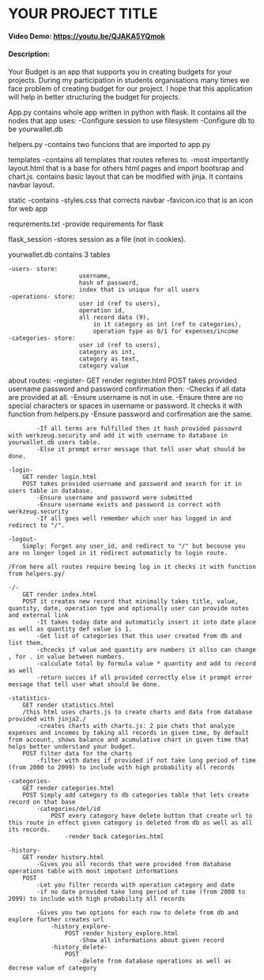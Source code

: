 # YOUR PROJECT TITLE
#### Video Demo:  https://youtu.be/QJAKA5YQmok
#### Description:
Your Budget is an app that supports you in creating budgets for your projects. During my participation in students organisations many times we face problem of creating budget for our project. I hope that this application will help in better structuring the budget for projects.

App.py contains whole app written in python with flask. It contains all the nodes that app uses:
-Configure session to use filesystem
-Configure db to be yourwallet.db

helpers.py
-contains two funcions that are imported to app.py

templates
-contains all templates that routes referes to.
-most importantly layout.html that is a base for others html pages and import bootsrap and chart.js. contains basic layout that can be modified with jinja. It contains navbar layout.

static
-contains
    -styles.css that corrects navbar
    -favicon.ico that is an icon for web app

requrements.txt
-provide requirements for flask

flask_session
-stores session as a file (not in cookies).

yourwallet.db
    contains 3 tables

    -users- store:
                        username,
                        hash of password,
                        index that is unique for all users
    -operations- store:
                        user id (ref to users),
                        operation id,
                        all record data (9),
                            in it category as int (ref to categories),
                            operation type as 0/1 for expenses/income
    -categories- store:
                        user id (ref to users),
                        category as int,
                        category as text,
                        category value

about routes:
    -register-
        GET render register.html
        POST takes provided username password and password confirmation then:
            -Checks if all data are provided at all.
            -Ensure username is not in use.
            -Ensure there are no special characters or spaces in username or password. It checks it with function from helpers.py
            -Ensure password and corfirmation are the same.

            -If all terms are fulfilled then it hash provided passowrd with werkzeug.security and add it with username to database in yourwallet.db users table.
            -Else it prompt error message that tell user what should be done.

    -login-
        GET render login.html
        POST takes provided username and password and search for it in users table in database.
            -Ensure username and password were submitted
            -Ensure username exists and password is correct with werkzeug.security
            -If all goes well remember which user has logged in and redirect to "/".

    -logout-
        Simply: Forget any user_id, and redirect to "/" but becouse you are no longer loged in it redirect automaticly to login route.

    /From here all routes require beeing log in it checks it with function from helpers.py/

    -/-
        GET render index.html
        POST it creates new record that minimally takes title, value, quantity, date, operation type and optionally user can provide notes and external link
            -It takes today date and automaticly insert it into date place as well as quantity def value is 1.
            -Get list of categories that this user created from db and list them.
            -chcecks if value and quantity are numbers it allso can change , for . in value between numbers.
            -calculate total by formula value * quantity and add to record as well
            -return succes if all provided correctly else it prompt error message that tell user what should be done.

    -statistics-
        GET render statistics.html
        /this html uses charts.js to create charts and data from database provided with jinja2./
            -creates charts with charts.js: 2 pie chats that analyze expenses and incomes by taking all records in given time, by default from account, shows balance and acumulative chart in given time that helps better understand your budget.
        POST filter data for the charts
            -filter with dates if provided if not take long period of time (from 2000 to 2099) to include with high probability all records

    -categories-
        GET render categories.html
        POST Simply add category to db categories table that lets create record on that base
            -categories/del/id
                POST every category have delete button that create url to this route in effect given category is deleted from db as well as all its records.
                    -render back categories.html

    -history-
        GET render history.html
            -Gives you all records that were provided from database operations table with most impotant informations
        POST
            -Let you filter records with operation category and date
            -if no date provided take long period of time (from 2000 to 2099) to include with high probability all records

            -Gives you two options for each row to delete from db and explore further creates url
                -history_explore-
                    POST render history_explore.html
                        -Show all informations about given record
                -history_delete-
                    POST
                        -delete from database operations as well as decrese value of category